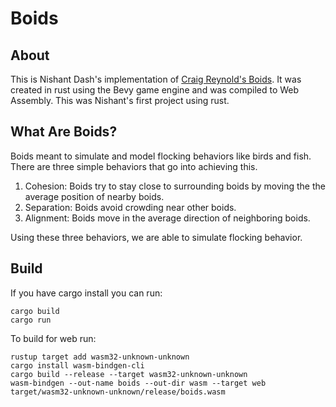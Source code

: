 # Boids

## About

This is Nishant Dash's implementation of 
<a href="https://www.red3d.com/cwr/boids/">Craig Reynold's Boids</a>.
It was created in rust using the Bevy game engine and was compiled to Web Assembly.
This was Nishant's first project using rust.

## What Are Boids?

Boids meant to simulate and model flocking behaviors like birds and fish. There are three simple behaviors that go into achieving this. 

1. Cohesion: Boids try to stay close to surrounding boids by moving the the average position of nearby boids.
1. Separation: Boids avoid crowding near other boids.
1. Alignment: Boids move in the average direction of neighboring boids.

Using these three behaviors, we are able to simulate flocking behavior.

## Build

If you have cargo install you can run:

```
cargo build
cargo run
```

To build for web run:
```
rustup target add wasm32-unknown-unknown
cargo install wasm-bindgen-cli
cargo build --release --target wasm32-unknown-unknown
wasm-bindgen --out-name boids --out-dir wasm --target web target/wasm32-unknown-unknown/release/boids.wasm
```